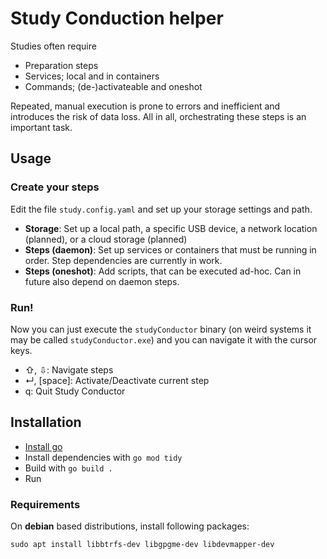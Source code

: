 # Study Conduction helper

Studies often require
* Preparation steps
* Services; local and in containers
* Commands; (de-)activateable and oneshot

Repeated, manual execution is prone to errors and inefficient and
introduces the risk of data loss. All in all, orchestrating these
steps is an important task.

## Usage

### Create your steps
Edit the file `study.config.yaml` and set up your storage settings and path.
* **Storage**: Set up a local path, a specific USB device, a network location
(planned), or a cloud storage (planned)
* **Steps (daemon)**: Set up services or containers that must be running in order.
Step dependencies are currently in work.
* **Steps (oneshot)**: Add scripts, that can be executed ad-hoc.
Can in future also depend on daemon steps.

### Run!

Now you can just execute the `studyConductor` binary (on weird systems it
may be called `studyConductor.exe`) and you can navigate it with the cursor keys.
* ⇧, ⇩: Navigate steps
* ↵, [space]: Activate/Deactivate current step
* q: Quit Study Conductor

## Installation

* [Install go](https://go.dev/doc/install)
* Install dependencies with `go mod tidy`
* Build with `go build .`
* Run

### Requirements
On __debian__ based distributions, install following packages:
```shell
sudo apt install libbtrfs-dev libgpgme-dev libdevmapper-dev
```
